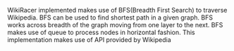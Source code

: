 WikiRacer implemented makes use of BFS(Breadth First Search) to traverse
Wikipedia. BFS can be used to find shortest path in a given graph. BFS 
works across breadth of the graph moving from one layer to the next. 
BFS makes use of queue to process nodes in horizontal fashion. 
This implementation makes use of API provided by Wikipedia
